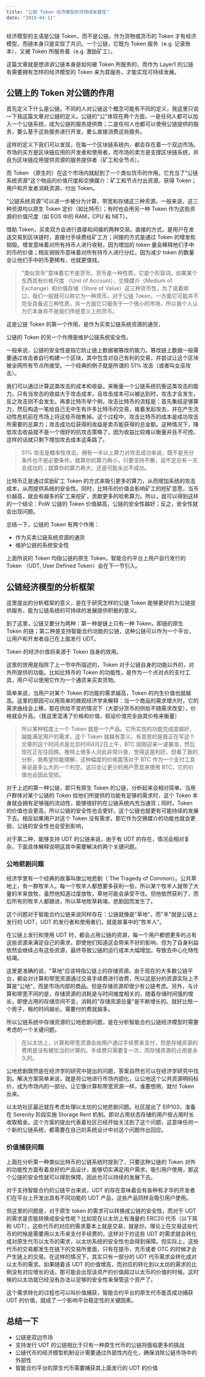```yaml
---
title: "公链 Token 经济模型的可持续发展性"
date: "2019-04-11"
---
```


经济模型的主语是公链 Token，而不是公链。作为货物或货币的 Token 才有经济模型，而链本身只是实现了共识。一个公链，它既为 Token 服务（e.g. 记录账本），又被 Token 所服务着（e.g. 激励矿工）。

这篇文章就是想讲讲公链本身是如何被 Token 所服务的，而作为 Layer1 的公链有需要拥有怎样的经济模型的 Token 来为其服务，才能实现可持续发展。

## 公链上的 Token 对公链的作用

首先定义下什么是公链。不同的人对公链这个概念可能有不同的定义，我这里只说一下我这篇文章对公链的定义。公链的"公"体现在两个方面，一是任何人都可以加入一个公链系统，成为公链的服务提供商；二是任何人也都可以使用公链提供的服务，要么基于这些服务进行开发，要么直接消费这些服务。

这样的定义下我们可以发现，在每一个区块链系统内，都会存在着一个双边市场。市场的买方是区块链应用的开发者和使用者，而市场的卖方是支撑区块链系统，并且为区块链应用提供资源的服务提供者（矿工和全节点）。

而 Token （原生的）在这个市场内就起到了一个类似货币的作用。它充当了"公链系统资源"这个物品的价值尺度和交换媒介：矿工和节点付出资源，获得 Token；用户和开发者消耗资源，付出 Token。

"公链系统资源"可以进一步被分为计算，带宽和存储这三种资源。一般来说，这三种资源均以原生 Token 定价（如比特币）；有时也会用另一种 Token 作为这些资源的价值尺度（如 EOS 中的 RAM，CPU 和 NET）。

借助 Token，买卖双方会进行直接和间接的两种交易。直接的方式，是用户在发送交易到区块链时，直接付手续费给矿工方；间接的方式是通过 Token 的增发和销毁。增发意味着对所有持币人进行收税，因为增加的 token 量会稀释他们手中的币的价值；相反销毁币意味着对所有持币人进行分红，因为减少 token 的数量会让他们手中的币更稀有，也就更值钱。

> "类似货币"意味着它不是货币。货币是一种性质，它是个形容词。如果某个东西具有价格尺度 （Unit of Account），交换媒介（Medium of Exchange）和价值存储（Store of Value）这三种货币性，为了说着顺口，我们一般就可以称它为一种货币。对于公链 Token，一方面它可能并不完全具备这三种性质，另一方面它只服务于一个很小的市场，所以我个人认为它本身并不是我们传统意义上的货币。

这是公链 Token 的第一个作用，是作为买卖公链系统资源的通货，

公链的 Token 的另一个作用是维护公链系统安全性。

一般来说，公链的安全性是指它防止链上数据被篡改的能力。篡改链上数据一般需要通过攻击者自行构建一个区块，其中包含对自己有利的交易，并尝试让这个区块被全网所有节点所接受。一个经典的例子就是所谓的 51% 攻击（或者叫女巫攻击）。

我们可以通过计算这类攻击的成本和收益，来衡量一个公链系统抗衡这类攻击的能力。只有当攻击的收益大于攻击成本，且攻击成本可以被达到时，攻击才会发生，反之攻击则不会发生。再拿比特币举个例，攻击比特币的流程是：首先集结足够算力，然后构造一笔给自己无中生有许多比特币的交易，接着发起攻击，并在产生流动性危机前在市场上将这些币抛售掉。这个过程中，攻击比特币的成本是成功攻击所需要的总算力；攻击成功后获得的收益是卖币能获得的总金额。这种情况下，降低攻击收益就不是一个很好的抗攻击策略了，因为收益比较难以衡量并且不可控。这样的话就只剩下增加攻击成本这条路了。

> 51% 攻击是概率性攻击。拥有一半以上算力对攻击成功来说，既不是充分条件也不是必要条件。就算你的算力再小，只要坚持不懈，说不定总有一天会成功的；就算你的算力再大，还是可能永远不成功。

比特币正是通过奖励矿工 Token 的方式来吸引更多的算力，从而增加系统的攻击成本，从而提供系统的安全性。同时，比特币的价值会影响矿工的挖矿意愿，当币价越高，就会有越多的矿工来挖矿，贡献更多的哈希算力。所以，就可以得到这样的一个结论：PoW 公链的 Token 价值越高，公链的安全性越好；反之，安全性就会出现问题。

总结一下，公链的 Token 有两个作用：

* 作为买卖公链系统资源的通货
* 维护公链的系统安全性

上面所说的 Token 均指公链的原生 Token，智能合约平台上用户自行发行的 Token （UDT, User Defined Token）会在下一节引入。

## 公链经济模型的分析框架

这里提出的分析框架的意义，是在于研究怎样的公链 Token 能够更好的为公链提供服务，能为公链系统的可持续的发展提供积极的意义。

到了这里，公链又要分为两种：第一种是链上只有一种 Token，即链的原生 Token 的链；第二种是支持智能合约功能的公链，这种公链可以作为一个平台，让用户和开发者自己在上面发行 UDT。

Token 的经济价值将来源于 Token 自身的效用。

这里的效用是指除了上一节中所描述的，Token 对于公链自身的功能以外的，对外所提供的功能。比如比特币的 Token 的功能性，是作为一个点对点的支付工具，用户可以使用它作为一个通货来买卖货物。

简单来说，当用户对某个 Token 的功能的需求越高，Token 的内生价值也就越高。这里的原因可以用简单的微观经济学来解释：当一个商品的需求增大时，它的需求曲线会上移，那在供给不变的情况下（大部分货币的供给不随需求改变），价格就会升高。（我这里混淆了价格和价值，假设价值完全由其价格来衡量）

> 所以某种程度上一个 Token 就是一个产品。它所实现的功能完成度越好，越能满足用户的需求，这个 Token 就越有意义。有意思的是我正在写这个文章的这个时间点是北京时间4月2日上午，BTC 刚刚迎来一波暴涨，然后现在正在往回跌。推特上很多人对此非常兴奋，觉得这是利好。但看了我的分析，我希望你能理解，这种幅度的价格震荡对于 BTC 作为一个支付工具来说是多么大的一个利空。这只会让更少的用户愿意来使用 BTC，它的价值也会因此受损。

对于上述的第一种公链，即只有原生 Token 的公链，分析起来会相对简单。当用户群体对某个公链的 Token 给他们所提供的功能有足够的需求时，这个 Token 本身就会拥有足够强的流动性，能够很好的在公链系统内充当通货；同时，Token 的价值也会更高，所以公链的安全性也会更好。这个公链也就更有可能持续的发展下去。相反如果用户对这个 Token 没有需求，那它作为交换媒介的功能也就会更弱，公链的安全性也会受到影响，

对于第二种，能够支持 UDT 的公链来说，由于有 UDT 的存在，情况会相对复杂，下面具体解释说明这其中需要解决的两个关键问题。

### 公地悲剧问题

经济学里有一个经典的故事叫做公地悲剧（ The Tragedy of Common）。公共草地上，有一群牧羊人。每一个牧羊人都想要多获利一些，所以某个牧羊人就带了大量的羊来放牧，虽然他知道过度放牧，草地可能会承受不住。但他依然获利了，而后所有的牧羊人都跟进，所以草地牧草耗竭，悲剧因而发生了。

这个问题对于智能合约公链来说同样存在：公链就像是"草地"，而"羊"就是公链上发行的 UDT，UDT 的发行者和使用者们，就是故事中的"牧羊人"。

在公链上发行和使用 UDT 时，都会占用公链的资源，每一个用户都想更多的占有这些资源来满足自己的需求。即使他们知道这会带来不好的影响，但为了自身利益依然会继续占有这些资源，最终导致公链的运行成本大幅增加，导致去中心化特性枯竭。

这里更准确的说，"草地"应该特指公链上的存储资源。由于现在的大多数公链平台，都会对计算和带宽资源通过交易手续费进行收费，所以这部分的资源实际上不算是"公地"，而是市场内部的商品。但是存储资源却很少有公链考虑。另外，与计算和带宽不同的是，存储资源的消耗是与时间维度相关的。随着存储时间饿的增长，即使占用的存储空间不变，消耗的"存储资源总量"是不断增长的。就好比租一个房子，租的时间越长，需要付的费就越多。

所以公链系统中存储资源的公地悲剧问题，是在分析智能合约公链经济模型时需要考虑的一个关键问题。

> 在以太坊上，计算和带宽资源会由用户通过手续费来支付，但是存储资源的费用是没有被恰当的计算的。手续费只需要复一次，而存储资源的占用是永久的。

公地悲剧既然是在经济学的研究中提出的问题，答案自然也可以在经济学研究中找到。解决方案简单来说，就是将公地进行市场内部化，让公地这个公共资源明码标价，成为市场内的一部分。让它像计算和带宽资源一样，谁要想用，就付 Token 出来。

以太坊社区最近就在考虑处理以太坊的公地悲剧问题。社区提出了 EIP103，准备在 Serenity 阶段实施 Storage Rent 机制。即对占用状态存储的用户按占用时长收取租金。这个方案的提出代表着社区已经开始关注到了这个问题，这意味任何一个新的公链系统，都需要在自己的系统设计中对这个问题作出回应。

### 价值捕获问题

上面在分析第一种类似比特币的公链系统时提到了，只要这种公链的 Token 对外的功能性方面有着良好的产品设计，能够切实满足用户需求，吸引用户使用，那这个公链的安全性就可以得到保障，因此也可以持续的发展下去。

对于支持智能合约的公链平台来说，UDT 的存在意味着会有各种有才华的开发者们在平台上开发出具有不同功能的 UDT 产品，这些产品同样会吸引用户使用。

但这里的问题是，对于原生 token 的需求可以转换成公链的安全性，而对于 UDT 的需求是否能转换成安全性呢？比如现在以太坊上有海量的 ERC20 代币（以下简称 UDT），这些代币的对应的需求基本上就是交易，就是炒。理论上在交易这些代币的时候是需要用以太币来支付手续费的，这样对于炒这些 UDT 的需求就会转化成对原生代币以太币的需求，以太坊系统的安全性也会得到保障。但实际上，这些代币的交易都发生在链下的交易所里面，只有在提币，充币或者 OTC 的时候才会产生链上的交易。在这样的情况下，其实只有一部分的 UDT 代币需求会转化成对以太币的需求。如果随着该 UDT 的价值增高，而对应的转化到以太坊的需求的比例没有对应增长的话，那可能会出现该资产的价值超过以太币的价值的时候。这时候的以太坊就已经没有办法以足够的安全性来保管这个资产了。

这个需求转化的过程也可以叫价值捕获，智能合约平台的原生代币能否成功捕获 UDT 的价值，就成了一个影响平台稳定性的关键因素。

## 总结一下

* 公链是双边市场
* 支持发行 UDT 的公链相比于只有一种原生代币的公链将面临更多的挑战
* 公链代币的经济模型机制设计需要通过外部性内在化，确保消除公链市场中的外部性
* 智能合约平台的原生代币需要捕获其上面发行的 UDT 的价值



